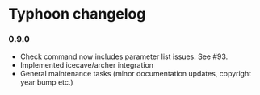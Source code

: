 # Typhoon changelog

### 0.9.0

* Check command now includes parameter list issues. See #93.
* Implemented icecave/archer integration
* General maintenance tasks (minor documentation updates, copyright year bump etc.)
